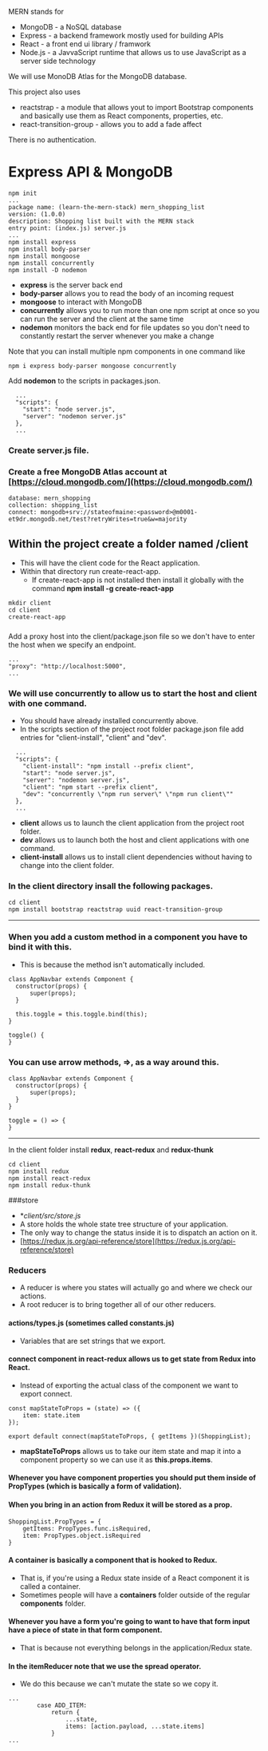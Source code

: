 MERN stands for
- MongoDB - a NoSQL database
- Express - a backend framework mostly used for building APIs
- React - a front end ui library / framwork
- Node.js - a JavvaScript runtime that allows us to use JavaScript as a server side technology

We will use MonoDB Atlas for the MongoDB database.

This project also uses
- reactstrap - a module that allows yout to import Bootstrap components and basically use them as React components, properties, etc.
- react-transition-group - allows you to add a fade affect
  
There is no authentication.

# Express API & MongoDB
```
npm init
...
package name: (learn-the-mern-stack) mern_shopping_list
version: (1.0.0) 
description: Shopping list built with the MERN stack
entry point: (index.js) server.js
...
npm install express
npm install body-parser
npm install mongoose
npm install concurrently
npm install -D nodemon
```
- **express** is the server back end
- **body-parser** allows you to read the body of an incoming request
- **mongoose** to interact with MongoDB
- **concurrently** allows you to run more than one npm script at once so you can run the server and the client at the same time
- **nodemon** monitors the back end for file updates so you don't need to constantly restart the server whenever you make a change
  
Note that you can install multiple npm components in one command like
```
npm i express body-parser mongoose concurrently
```

Add **nodemon** to the scripts in packages.json.
```
  ...
  "scripts": {
    "start": "node server.js",
    "server": "nodemon server.js"
  },
  ...
```

### Create server.js file.

### Create a free **MongoDB Atlas** account at [https://cloud.mongodb.com/](https://cloud.mongodb.com/)
```
database: mern_shopping
collection: shopping_list
connect: mongodb+srv://stateofmaine:<password>@m0001-et9dr.mongodb.net/test?retryWrites=true&w=majority
```

## Within the project create a folder named /client
- This will have the client code for the React application.
- Within that directory run create-react-app.
  - If create-react-app is not installed then install it globally with the command **npm install -g create-react-app**
```
mkdir client
cd client
create-react-app
```
###
Add a proxy host into the client/package.json file so we don't have to enter the host when we specify an endpoint.
```
...
"proxy": "http://localhost:5000",
...
```

### We will use **concurrently** to allow us to start the host and client with one command.
- You should have already installed concurrently above.
- In the scripts section of the project root folder package.json file add entries for "client-install", "client" and "dev".
```
  ...
  "scripts": {
    "client-install": "npm install --prefix client",
    "start": "node server.js",
    "server": "nodemon server.js",
    "client": "npm start --prefix client",
    "dev": "concurrently \"npm run server\" \"npm run client\""
  },
  ...
```
- **client** allows us to launch the client application from the project root folder.
- **dev** allows us to launch both the host and client applications with one command.
- **client-install** allows us to install client dependencies without having to change into the client folder.

### In the client directory insall the following packages.
```
cd client
npm install bootstrap reactstrap uuid react-transition-group
```

---
### When you add a custom method in a component you have to bind it with **this**.
- This is because the method isn't automatically included.
```
class AppNavbar extends Component {
  constructor(props) {
      super(props);
  }

  this.toggle = this.toggle.bind(this);
}

toggle() {
}
```
### You can use arrow methods, **=>**, as a way around this.
```
class AppNavbar extends Component {
  constructor(props) {
      super(props);
  }
}

toggle = () => {
}
```
---

In the client folder install **redux**, **react-redux** and **redux-thunk**
```
cd client
npm install redux
npm install react-redux
npm install redux-thunk
```

###store
- **client/src/store.js*
- A store holds the whole state tree structure of your application.
- The only way to change the status inside it is to dispatch an action on it.
- [https://redux.js.org/api-reference/store](https://redux.js.org/api-reference/store)

### Reducers
- A reducer is where you states will actually go and where we check our actions.
- A root reducer is to bring together all of our other reducers.

#### actions/types.js (sometimes called constants.js)
- Variables that are set strings that we export.

#### connect component in react-redux allows us to get state from Redux into React.
- Instead of exporting the actual class of the component we want to export connect.
```
const mapStateToProps = (state) => ({
    item: state.item
});

export default connect(mapStateToProps, { getItems })(ShoppingList);
```
- **mapStateToProps** allows us to take our item state and map it into a component property so we can use it as **this.props.items**.

#### Whenever you have component properties you should put them inside of **PropTypes** (which is basically a form of validation).

#### When you bring in an action from Redux it will be stored as a prop.
```
ShoppingList.PropTypes = {
    getItems: PropTypes.func.isRequired,
    item: PropTypes.object.isRequired
}
```

#### A **container** is basically a component that is hooked to Redux.
- That is, if you're using a Redux state inside of a React component it is called a container.
- Sometimes people will have a **containers** folder outside of the regular **components** folder.

#### Whenever you have a form you're going to want to have that form input have a piece of state in that form component.
- That is because not everything belongs in the application/Redux state.

#### In the itemReducer note that we use the spread operator.
- We do this because we can't mutate the state so we copy it.
```
...
        case ADD_ITEM:
            return {
                ...state,
                items: [action.payload, ...state.items]
            }
...
```
